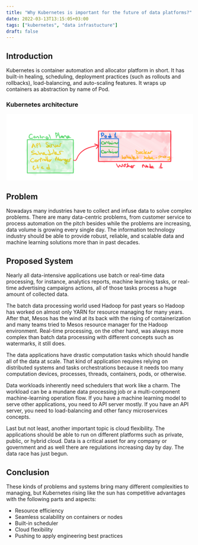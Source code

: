 ```yaml
---
title: "Why Kubernetes is important for the future of data platforms?"
date: 2022-03-13T13:15:05+03:00
tags: ["kubernetes", "data infrastucture"]
draft: false
---
```


## Introduction

Kubernetes is container automation and allocator platform in short. It has built-in healing, scheduling, deployment practices (such as rollouts and rollbacks), load-balancing, and auto-scaling features. It wraps up containers as abstraction by name of Pod.

### Kubernetes architecture

![Kubernetes Architecture](kubernetes_architecture.png)

## Problem

Nowadays many industries have to collect and infuse data to solve complex problems. There are many data-centric problems, from customer service to process automation on the pitch besides while the problems are increasing, data volume is growing every single day. The information technology industry should be able to provide robust, reliable, and scalable data and machine learning solutions more than in past decades.

## Proposed System

Nearly all data-intensive applications use batch or real-time data processing, for instance, analytics reports, machine learning tasks, or real-time advertising campaigns actions, all of those tasks process a huge amount of collected data.

The batch data processing world used Hadoop for past years so Hadoop has worked on almost only YARN for resource managing for many years. After that, Mesos has the wind at its back with the rising of containerization and many teams tried to Mesos resource manager for the Hadoop environment. Real-time processing, on the other hand, was always more complex than batch data processing with different concepts such as watermarks, it still does.

The data applications have drastic computation tasks which should handle all of the data at scale. That kind of application requires relying on distributed systems and tasks orchestrations because it needs too many computation devices, processes, threads, containers, pods, or otherwise.

Data workloads inherently need schedulers that work like a charm. The workload can be a mundane data processing job or a multi-component machine-learning operation flow. If you have a machine learning model to serve other applications, you need to API server mostly. If you have an API server, you need to load-balancing and other fancy microservices concepts.

Last but not least, another important topic is cloud flexibility. The applications should be able to run on different platforms such as private, public, or hybrid cloud. Data is a critical asset for any company or government and as well there are regulations increasing day by day. The data race has just begun.

## Conclusion

These kinds of problems and systems bring many different complexities to managing, but Kubernetes rising like the sun has competitive advantages with the following parts and aspects:

- Resource efficiency
- Seamless scalability on containers or nodes
- Built-in scheduler
- Cloud flexibility
- Pushing to apply engineering best practices
